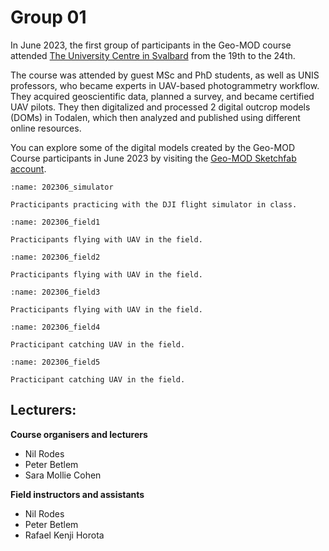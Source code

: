 # Group 01
In June 2023, the first group of participants in the Geo-MOD course attended [The University Centre in Svalbard](https://www.unis.no/) from the 19th to the 24th.

The course was attended by guest MSc and PhD students, as well as UNIS professors, who became experts in UAV-based photogrammetry workflow. They acquired geoscientific data, planned a survey, and became certified UAV pilots. They then digitalized and processed 2 digital outcrop models (DOMs) in Todalen, which then analyzed and published using different online resources.

You can explore some of the digital models created by the Geo-MOD Course participants in June 2023 by visiting the [Geo-MOD Sketchfab account](https://sketchfab.com/geo-mod/models).

```{figure} assets/202306_simulator.jpg
:name: 202306_simulator

Practicipants practicing with the DJI flight simulator in class.
```

```{figure} assets/202306_field1.jpg
:name: 202306_field1

Practicipants flying with UAV in the field.
```

```{figure} assets/202306_field2.jpg
:name: 202306_field2

Practicipants flying with UAV in the field.
```

```{figure} assets/202306_field3.jpg
:name: 202306_field3

Practicipants flying with UAV in the field.
```

```{figure} assets/202306_field4.jpg
:name: 202306_field4

Practicipant catching UAV in the field.
```

```{figure} assets/202306_field5.jpg
:name: 202306_field5

Practicipant catching UAV in the field.
```

## Lecturers:
**Course organisers and lecturers**
- Nil Rodes
- Peter Betlem
- Sara Mollie Cohen

**Field instructors and assistants**
- Nil Rodes
- Peter Betlem
- Rafael Kenji Horota
